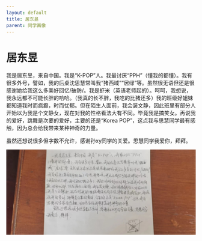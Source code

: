 ```yaml
---
layout: default
title: 居东昱
parent: 同学画像
---
```


# 居东昱

我是居东昱，来自中国。我是“K-POP”人。我最讨厌“PPH”（懂我的都懂）。我有很多外号，譬如，我的后桌沈思慧常叫我“猪西域”“居绿”等。虽然很无语但还是很感谢她给我这么多美好回忆/破防/。我是虾米（英语老师起的）。呵呵，我想说，我永远都不可能长胖的哈哈。（我真的长不胖，我吃的比猪还多）我的班级好姐妹都知道我时而疯癫，时而忧郁。但在陌生人面前，我会装文静，因此班里有部分人开始以为我是个文静女，现在对我的性格看法大有不同。毕竟我是搞笑女。再说我的爱好，跳舞是次要的爱好，主要的还是“Korea POP”，这点我与思慧同学最有感触，因为总会给我带来某种神奇的力量。

虽然还想说很多但字数不允许，感谢孙xy同学的关爱。思慧同学我爱你，拜拜。

![居东昱自我介绍](/photos/居东昱.jpg)
